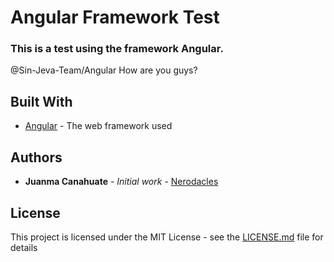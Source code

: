 # Angular Framework Test

### **This is a test using the framework Angular.**

@Sin-Jeva-Team/Angular How are you guys?

## Built With

* [Angular](https://angular.io/docs) - The web framework used

## Authors

* **Juanma Canahuate** - *Initial work* - [Nerodacles](https://github.com/Nerodacles)


## License

This project is licensed under the MIT License - see the [LICENSE.md](LICENSE) file for details

